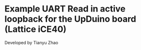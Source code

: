 # Example UART Read in active loopback for the UpDuino board (Lattice iCE40)
Developed by Tianyu Zhao